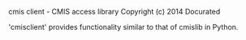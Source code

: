 cmis client - CMIS access library
Copyright (c) 2014 Docurated

'cmisclient' provides functionality similar to that of cmislib in Python.
